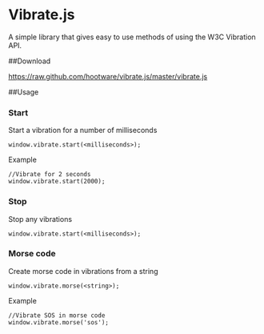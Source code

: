 # Vibrate.js

A simple library that gives easy to use methods of using the W3C Vibration API.

##Download

https://raw.github.com/hootware/vibrate.js/master/vibrate.js

##Usage

### Start
Start a vibration for a number of milliseconds

    window.vibrate.start(<milliseconds>);

Example

    //Vibrate for 2 seconds
    window.vibrate.start(2000);

### Stop
Stop any vibrations

    window.vibrate.start(<milliseconds>);

### Morse code
Create morse code in vibrations from a string

    window.vibrate.morse(<string>);

Example
	
	//Vibrate SOS in morse code
    window.vibrate.morse('sos');
